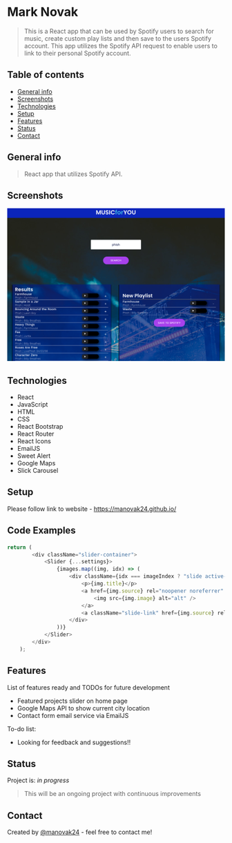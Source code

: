 # Mark Novak
> This is a React app that can be used by Spotify users to search for music, create custom play lists and then save to the users Spotify account. This app utilizes the Spotify API request to enable users to link to their personal Spotify account.

## Table of contents
* [General info](#general-info)
* [Screenshots](#screenshots)
* [Technologies](#technologies)
* [Setup](#setup)
* [Features](#features)
* [Status](#status)
* [Contact](#contact)

## General info
> React app that utilizes Spotify API. 

## Screenshots
![Example screenshot](./src/screen-shot.png)

## Technologies
* React
* JavaScript
* HTML
* CSS
* React Bootstrap
* React Router
* React Icons
* EmailJS
* Sweet Alert
* Google Maps
* Slick Carousel


## Setup
Please follow link to website - https://manovak24.github.io/

## Code Examples
```js
return (
        <div className="slider-container">
            <Slider {...settings}>
                {images.map((img, idx) => (
                    <div className={idx === imageIndex ? "slide active-slide": "slide"}>
                        <p>{img.title}</p>
                        <a href={img.source} rel="noopener noreferrer" target="_blank">
                            <img src={img.image} alt="alt" />
                        </a>
                        <a className="slide-link" href={img.source} rel="noopener noreferrer" target="_blank">Click here to launch site</a>
                    </div>
                ))}
            </Slider>
        </div>
    );
 ```   

## Features
List of features ready and TODOs for future development
* Featured projects slider on home page
* Google Maps API to show current city location
* Contact form email service via EmailJS

To-do list:
* Looking for feedback and suggestions!!

## Status
Project is: _in progress_
> This will be an ongoing project with continuous improvements

## Contact
Created by [@manovak24](https://github.com/manovak24) - feel free to contact me!